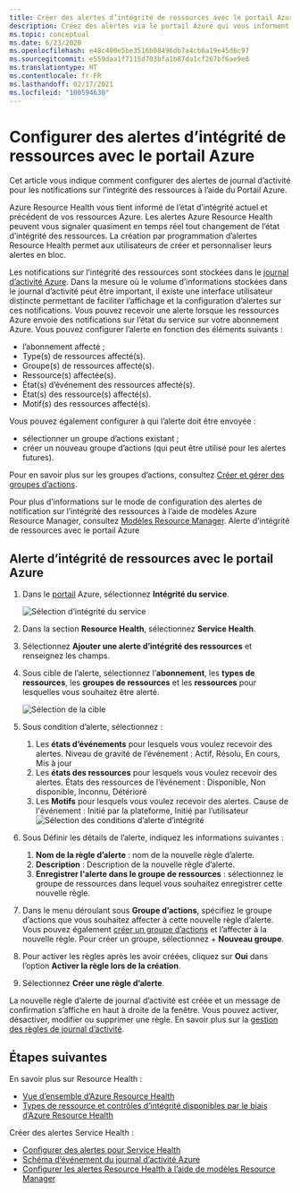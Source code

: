 ```yaml
---
title: Créer des alertes d’intégrité de ressources avec le portail Azure
description: Créez des alertes via le portail Azure qui vous informent de l’indisponibilité de vos ressources Azure.
ms.topic: conceptual
ms.date: 6/23/2020
ms.openlocfilehash: e48c400e5be3516b08496db7a4cb6a19e45d6c97
ms.sourcegitcommit: e559daa1f7115d703bfa1b87da1cf267bf6ae9e8
ms.translationtype: HT
ms.contentlocale: fr-FR
ms.lasthandoff: 02/17/2021
ms.locfileid: "100594630"
---
```

# <a name="configure-resource-health-alerts-using-azure-portal"></a>Configurer des alertes d’intégrité de ressources avec le portail Azure

Cet article vous indique comment configurer des alertes de journal d’activité pour les notifications sur l’intégrité des ressources à l’aide du Portail Azure.

Azure Resource Health vous tient informé de l’état d’intégrité actuel et précédent de vos ressources Azure. Les alertes Azure Resource Health peuvent vous signaler quasiment en temps réel tout changement de l’état d’intégrité des ressources. La création par programmation d’alertes Resource Health permet aux utilisateurs de créer et personnaliser leurs alertes en bloc.

Les notifications sur l’intégrité des ressources sont stockées dans le [journal d’activité Azure](../azure-monitor/essentials/platform-logs-overview.md). Dans la mesure où le volume d’informations stockées dans le journal d’activité peut être important, il existe une interface utilisateur distincte permettant de faciliter l’affichage et la configuration d’alertes sur ces notifications.
Vous pouvez recevoir une alerte lorsque les ressources Azure envoie des notifications sur l’état du service sur votre abonnement Azure. Vous pouvez configurer l’alerte en fonction des éléments suivants :

* l’abonnement affecté ;
* Type(s) de ressources affecté(s).
* Groupe(s) de ressources affecté(s).
* Ressource(s) affectée(s).
* État(s) d’événement des ressources affecté(s).
* État(s) des ressource(s) affecté(s).
* Motif(s) des ressources affecté(s).

Vous pouvez également configurer à qui l’alerte doit être envoyée :

* sélectionner un groupe d’actions existant ;
* créer un nouveau groupe d’actions (qui peut être utilisé pour les alertes futures).

Pour en savoir plus sur les groupes d’actions, consultez [Créer et gérer des groupes d’actions](../azure-monitor/alerts/action-groups.md).

Pour plus d’informations sur le mode de configuration des alertes de notification sur l’intégrité des ressources à l’aide de modèles Azure Resource Manager, consultez [Modèles Resource Manager](./resource-health-alert-arm-template-guide.md).
Alerte d’intégrité de ressources avec le portail Azure

## <a name="resource-health-alert-using-azure-portal"></a>Alerte d’intégrité de ressources avec le portail Azure

1. Dans le [portail](https://portal.azure.com/) Azure, sélectionnez **Intégrité du service**.

    ![Sélection d’intégrité du service](./media/resource-health-alert-monitor-guide/service-health-selection.png)
2. Dans la section **Resource Health**, sélectionnez **Service Health**.
3. Sélectionnez **Ajouter une alerte d’intégrité des ressources** et renseignez les champs.
4. Sous cible de l’alerte, sélectionnez l’**abonnement**, les **types de ressources**, les **groupes de ressources** et les **ressources** pour lesquelles vous souhaitez être alerté.

    ![Sélection de la cible](./media/resource-health-alert-monitor-guide/alert-target.png)

5. Sous condition d’alerte, sélectionnez :
    1. Les **états d’événements** pour lesquels vous voulez recevoir des alertes. Niveau de gravité de l’événement : Actif, Résolu, En cours, Mis à jour
    2. Les **états des ressources** pour lesquels vous voulez recevoir des alertes. États des ressources de l’événement : Disponible, Non disponible, Inconnu, Détérioré
    3. Les **Motifs** pour lesquels vous voulez recevoir des alertes. Cause de l'événement : Initié par la plateforme, Initié par l’utilisateur ![Sélection des conditions d’alerte d’intégrité](./media/resource-health-alert-monitor-guide/alert-condition.png)
6. Sous Définir les détails de l’alerte, indiquez les informations suivantes :
    1. **Nom de la règle d’alerte** : nom de la nouvelle règle d’alerte.
    2. **Description** : Description de la nouvelle règle d’alerte.
    3. **Enregistrer l'alerte dans le groupe de ressources** : sélectionnez le groupe de ressources dans lequel vous souhaitez enregistrer cette nouvelle règle.
7. Dans le menu déroulant sous **Groupe d’actions**, spécifiez le groupe d’actions que vous souhaitez affecter à cette nouvelle règle d’alerte. Vous pouvez également [créer un groupe d’actions](../azure-monitor/alerts/action-groups.md) et l’affecter à la nouvelle règle. Pour créer un groupe, sélectionnez + **Nouveau groupe**.
8. Pour activer les règles après les avoir créées, cliquez sur **Oui** dans l’option **Activer la règle lors de la création**.
9. Sélectionnez **Créer une règle d’alerte**.

La nouvelle règle d’alerte de journal d’activité est créée et un message de confirmation s’affiche en haut à droite de la fenêtre.
Vous pouvez activer, désactiver, modifier ou supprimer une règle. En savoir plus sur la [gestion des règles de journal d’activité](../azure-monitor/alerts/alerts-activity-log.md#view-and-manage-in-the-azure-portal).

## <a name="next-steps"></a>Étapes suivantes

En savoir plus sur Resource Health :

* [Vue d’ensemble d’Azure Resource Health](Resource-health-overview.md)
* [Types de ressource et contrôles d’intégrité disponibles par le biais d’Azure Resource Health](resource-health-checks-resource-types.md)

Créer des alertes Service Health :

* [Configurer des alertes pour Service Health](./alerts-activity-log-service-notifications-portal.md) 
* [Schéma d’événement du journal d’activité Azure](../azure-monitor/essentials/activity-log-schema.md)
* [Configurer les alertes Resource Health à l’aide de modèles Resource Manager](./resource-health-alert-arm-template-guide.md)
